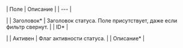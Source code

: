 | Поле | Описание |
| --- |

|
| Заголовок\* | Заголовок статуса. Поле присутствует, даже если фильтр свернут. |
| ID\* |

|
| Активен | Флаг активности статуса. |
| Описание\* |
